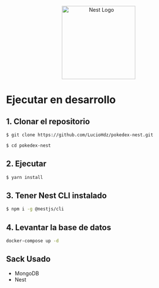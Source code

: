 <p align="center">
  <a href="http://nestjs.com/" target="blank"><img src="https://nestjs.com/img/logo-small.svg" width="200" alt="Nest Logo" /></a>
</p>

# Ejecutar en desarrollo


## 1. Clonar el repositorio

```bash
$ git clone https://github.com/LucioHdz/pokedex-nest.git

$ cd pokedex-nest
```

## 2. Ejecutar
```bash
$ yarn install
```

## 3. Tener Nest CLI instalado

```bash
$ npm i -g @nestjs/cli
```

## 4. Levantar la base de datos

```bash 
docker-compose up -d
```


## Sack Usado

* MongoDB
* Nest
